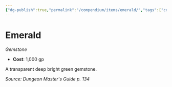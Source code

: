 ```yaml
---
{"dg-publish":true,"permalink":"/compendium/items/emerald/","tags":["compendium/src/5e/dmg","item/wealth/gemstone"]}
---
```


# Emerald
*Gemstone*  

- **Cost**: 1,000 gp

A transparent deep bright green gemstone.

*Source: Dungeon Master's Guide p. 134*